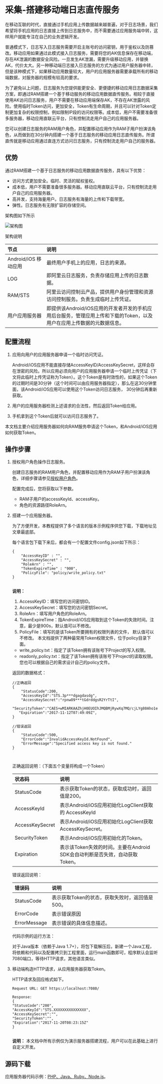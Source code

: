 # 采集-搭建移动端日志直传服务

在移动互联的时代，直接通过手机应用上传数据越来越普遍，对于日志场景，我们希望将手机应用的日志直接上传到日志服务中，而不需要通过应用服务端中转，这样用户就能专注在自己的业务逻辑开发。

普通模式下，日志写入日志服务需要开启主账号的访问密钥，用于鉴权以及防篡改。移动应用如果通过此模式接入日志服务，需要将您的AK信息保存在移动端，存在AK泄漏的数据安全风险。一旦发生AK泄漏，需要升级移动应用，并替换AK，代价太大。另一种移动端日志接入日志服务的方式为通过用户服务器中转，但是该种模式下，如果移动应用数量较大，用户的应用服务器需要承载所有的移动端数据，对服务器的规模有较高的要求。

为了避免以上问题，日志服务为您提供能更安全、更便捷的移动应用日志数据采集方案，即通过RAM搭建一个基于移动服务的移动应用数据直传服务。相较于直接使用AK访问日志服务，用户不需要在移动应用端保存AK，不存在AK泄露的风险。使用临时Token访问，更加安全，Token有生命周期，并且可以针对Token定制更加复杂的权限控制，例如限制IP段的访问权限等。成本低，用户不需要准备很多服务器，移动应用直联云平台，只有控制流走用户自己的应用服务器。

您可以创建日志服务的RAM用户角色，并配置移动应用作为RAM子用户扮演该角色，从而做到在30分钟内搭建一个基于日志服务的移动应用日志直传服务。所谓直传就是移动应用通过直连方式访问日志服务，只有控制流走用户自己的服务器。

## 优势

通过RAM搭建一个基于日志服务的移动应用数据直传服务，具有以下优势：

-   访问方式更加安全。临时、灵活的赋权鉴权。
-   成本低，用户不需要准备很多服务器。移动应用直联云平台，只有控制流走用户自己的应用服务器。
-   高并发，支持海量用户。日志服务有海量的上传和下载带宽。
-   弹性。日志服务有无限扩容的存储空间。

架构图如下所示

![架构图](https://static-aliyun-doc.oss-accelerate.aliyuncs.com/assets/img/zh-CN/7251802261/p32395.png)

架构说明

|节点|说明|
|:-|:-|
|Android/iOS 移动应用|最终用户手机上的应用，日志的来源。|
|LOG|即阿里云日志服务，负责存储应用上传的日志数据。|
|RAM/STS|阿里云访问控制云产品，提供用户身份管理和资源访问控制服务。负责生成临时上传凭证。|
|用户应用服务器|即提供该Android/iOS应用的开发者开发的手机应用后台服务，管理应用上传和下载的Token，以及用户在应用上传数据的元数据信息。|

## 配置流程

1.  应用向用户的应用服务器申请一个临时访问凭证。

    Android/iOS应用不能直接存储AccessKeyID/AccessKeySecret，这样会存在泄密的风险。所以应用必须向用户的应用服务器申请一个临时上传凭证（下文将此临时上传凭证称为Token）。这个Token是有时效性的，如果这个Token的过期时间是30分钟（这个时间可以由应用服务器指定），那么在这30分钟里面，该Android/iOS应用可以使用这个Token访问日志服务， 30分钟后再重新获取。

2.  用户的应用服务器检测上述请求的合法性，然后返回Token给应用。
3.  手机拿到这个Token后就可以访问日志服务了。

本文档主要介绍应用服务器如何向RAM服务申请这个Token，和Android/iOS应用如何获取Token。

## 操作步骤

1.  授权用户角色操作日志服务。

    创建日志服务的RAM用户角色，并配置移动应用作为RAM子用户扮演该角色，详细步骤请参见[授权用户角色](/cn.zh-CN/开发指南/访问控制RAM/授权用户角色.md)。

    配置完成后，您将获取以下参数。

    -   RAM子用户的accessKeyId、accessKey。
    -   角色的资源路径RoleArn。
2.  搭建一个应用服务器。

    为了方便开发，本教程提供了多个语言的版本示例程序供您下载，下载地址见文章最底部。

    每个语言包下载下来后，都会有一个配置文件config.json如下所示：

    ```
    {
        "AccessKeyID" : "",
        "AccessKeySecret" : "",
        "RoleArn" : "",
        "TokenExpireTime" : "900",
        "PolicyFile": "policy/write_policy.txt"
    }
                                
    ```

    **说明：**

    1.  AccessKeyID：填写您的访问密钥ID。
    2.  AccessKeySecret：填写您的访问密钥Secret。
    3.  RoleArn：填写用户角色的RoleArn。
    4.  TokenExpireTime：指Android/iOS应用取到这个Token的失效时间。注意，最少是900s，默认值可以不修改。
    5.  PolicyFile：填写的是该Token所要拥有的权限列表的文件， 默认值可以不修改。
    本文档提供了两种最常用Token权限文件，位于policy目录下面。

    -   write\_policy.txt：指定了该Token拥有该账号下Project的写入权限。
    -   readonly\_policy.txt：指定了该Token拥有该账号下Project的读取权限。
    您也可以根据自己的需求设计自己的policy文件。

    返回的数据格式：

    ```
    //正确返回
    {
        "StatusCode":200,
        "AccessKeyId":"STS.3p***dgagdasdg",
        "AccessKeySecret":"rpnwO9***tGdrddgsR2YrTtI",
       "SecurityToken":"CAES+wMIARKAAZhjH0EUOIhJMQBMjRywXq7MQ/cjLYg80Aho1ek0Jm63XMhr9Oc5s˙∂˙∂3qaPer8p1YaX1NTDiCFZWFkvlHf1pQhuxfKBc+mRR9KAbHUefqH+rdjZqjTF7p2m1wJXP8S6k+G2MpHrUe6TYBkJ43GhhTVFMuM3BZajY3VjZWOXBIODRIR1FKZjIiEjMzMzE0MjY0NzM5MTE4NjkxMSoLY2xpZGSSDgSDGAGESGTETqOio6c2RrLWRlbW8vKgoUYWNzOm9zczoqOio6c2RrLWRlbW9KEDExNDg5MzAxMDcyNDY4MThSBTI2ODQyWg9Bc3N1bWVkUm9sZVVzZXJgAGoSMzMzMTQyNjQ3MzkxMTg2OTExcglzZGstZGVtbzI=",
       "Expiration":"2017-11-12T07:49:09Z",
    }
    
    //错误返回
    {
        "StatusCode":500,
        "ErrorCode":"InvalidAccessKeyId.NotFound",
        "ErrorMessage":"Specified access key is not found."
    }
    
                                
    ```

    正确返回说明：（下面五个变量将构成一个Token）

    |状态码|说明|
    |:--|:-|
    |StatusCode|表示获取Token的状态，获取成功时，返回值是200。|
    |AccessKeyId|表示Android/iOS应用初始化LogClient获取的 AccessKeyId|
    |AccessKeySecret|表示Android/iOS应用初始化LogClient获取AccessKeySecret。|
    |SecurityToken|表示Android/iOS应用初始化的Token。|
    |Expiration|表示该Token失效的时间。主要在Android SDK会自动判断是否失效，自动获取Token。|

    错误返回说明：

    |错误码|说明|
    |:--|:-|
    |StatusCode|表示获取Token的状态，获取失败时，返回值是500。|
    |ErrorCode|表示错误原因|
    |ErrorMessage|表示错误的具体信息描述。|

    代码示例的运行方法：

    对于Java版本（依赖于Java 1.7+），将包下载解压后，新建一个Java工程，将依赖和代码以及配置拷贝到工程里面，运行main函数即可，程序默认会监听7080端口，等待HTTP请求，其他语言类似。

3.  移动端构造HTTP请求，从应用服务器获取Token。

    HTTP请求及回应格式如下。

    ```
    Request URL: GET https://localhost:7080/
    
    Response:
    {
    "StatusCode":"200",
    "AccessKeyId":"STS.XXXXXXXXXXXXXXX",
    "AccessKeySecret":"",
    "SecurityToken":"",
    "Expiration":"2017-11-20T08:23:15Z"
    }
                                
    ```

    **说明：** 本文档中所有示例仅为演示服务器搭建流程，用户可以在此基础上进行自定义开发。


## 源码下载

应用服务器代码示例：[PHP、Java、Ruby、Node.js](https://github.com/xiongcw/aliyun_log_sts_server_example)。

